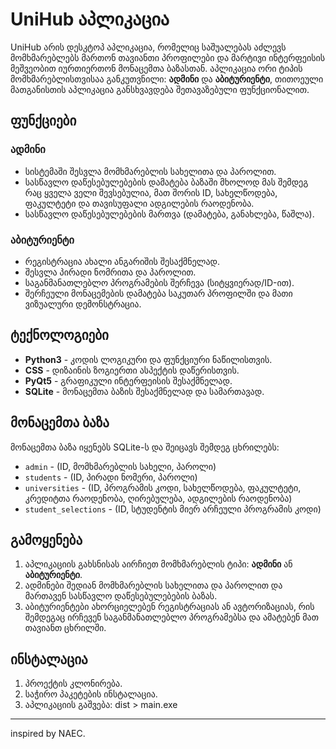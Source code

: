 # UniHub აპლიკაცია
UniHub არის დესკტოპ აპლიკაცია, რომელიც საშუალებას აძლევს მომხმარებლებს მართონ თავიანთი პროფილები და მარტივი ინტერფეისის მეშვეობით იურთიერთონ მონაცემთა ბაზასთან. აპლიკაცია ორი ტიპის მომხმარებლისთვისაა განკუთვნილი: **ადმინი** და **აბიტურიენტი**, თითოეული მათგანისთის აპლიკაცია განსხვავდება შეთავაზებული ფუნქციონალით.

## ფუნქციები

### ადმინი

* სისტემაში შესვლა მომხმარებლის სახელითა და პაროლით.
* სასწავლო დაწესებულებების დამატება ბაზაში მხოლოდ მას შემდეგ რაც ყველა ველი შევსებულია, მათ შორის ID, სახელწოდება, ფაკულტეტი და თავისუფალი ადგილების რაოდენობა.
* სასწავლო დაწესებულებების მართვა (დამატება, განახლება, წაშლა).

### აბიტურიენტი

* რეგისტრაცია ახალი ანგარიშის შესაქმნელად.
* შესვლა პირადი ნომრითა და პაროლით.
* საგანმანათლებლო პროგრამების შერჩევა (სიტყვიერად/ID-ით).
* შერჩეული მონაცემების დამატება საკუთარ პროფილში და მათი ვიზუალური დემონსტრაცია.

## ტექნოლოგიები

* **Python3** - კოდის ლოგიკური და ფუნქციური ნაწილისთვის.
* **CSS** - დიზაინის ზოგიერთი ასპექტის დაწერისთვის.
* **PyQt5** - გრაფიკული ინტერფეისის შესაქმნელად.
* **SQLite** - მონაცემთა ბაზის შესაქმნელად და სამართავად.

## მონაცემთა ბაზა

მონაცემთა ბაზა იყენებს SQLite-ს და შეიცავს შემდეგ ცხრილებს:

* `admin` - (ID, მომხმარებლის სახელი, პაროლი)
* `students` - (ID, პირადი ნომერი, პაროლი)
* `universities` - (ID, პროგრამის კოდი, სახელწოდება, ფაკულტეტი, კრედიტთა რაოდენობა, ღირებულება, ადგილების რაოდენობა)
* `student_selections` - (ID, სტუდენტის მიერ არჩეული პროგრამის კოდი)

## გამოყენება

1. აპლიკაციის გახსნისას აირჩიეთ მომხმარებლის ტიპი: **ადმინი** ან **აბიტურიენტი**.
2. ადმინები შედიან მომხმარებლის სახელითა და პაროლით და მართავენ სასწავლო დაწესებულებების ბაზას.
3. აბიტურიენტები ახორციელებენ რეგისტრაციას ან ავტორიზაციას, რის შემდეგაც ირჩევენ საგანმანათლებლო პროგრამებსა და ამატებენ მათ თავიანთ ცხრილში.

## ინსტალაცია

1. პროექტის კლონირება.
2. საჭირო პაკეტების ინსტალაცია.
3. აპლიკაციის გაშვება:
   dist > main.exe
---
inspired by NAEC.
